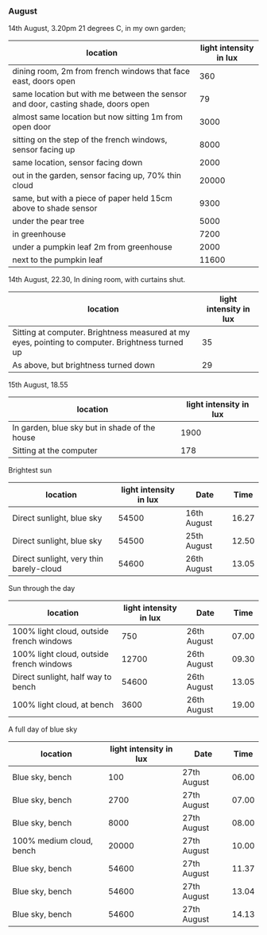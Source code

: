 

### August

14th August, 3.20pm 21 degrees C, in my own garden;

| location | light intensity in lux  |
| --------- | ------------------------ |
| dining room, 2m from french windows that face east, doors open      |    360 |
| same location but with me between the sensor and door, casting shade, doors open   |       79 |
| almost same location but now sitting 1m from open door     |    3000 |
| sitting on the step of the french windows, sensor facing up    |     8000 |
| same location, sensor facing down       |  2000 |
| out in the garden, sensor facing up, 70% thin cloud     |    20000 |
| same, but with a piece of paper held 15cm above to shade sensor  |     9300 |
| under the pear tree     |    5000 |
| in greenhouse    | 7200 |
| under a pumpkin leaf 2m from greenhouse  |   2000 |
| next to the pumpkin leaf    |      11600 |

14th August, 22.30, In dining room, with curtains shut.

| location | light intensity in lux  |
| --------- | ------------------------ |
| Sitting at computer. Brightness measured at my eyes, pointing to computer. Brightness turned up  | 35 |
| As above, but brightness turned down | 29 |

15th August, 18.55

| location | light intensity in lux  |
| --------- | ------------------------ |
| In garden, blue sky but in shade of the house  | 1900 |
| Sitting at the computer | 178 |


Brightest sun

| location | light intensity in lux  |Date| Time|
| --------- | ------------------------ |-----| -----|
| Direct sunlight, blue sky  | 54500 |16th August| 16.27|
| Direct sunlight, blue sky  | 54500 |25th August| 12.50|
| Direct sunlight, very thin barely-cloud  | 54600 |26th August| 13.05|


Sun through the day

| location | light intensity in lux  | Date| Time|
| --------- | ------------------------ |--------|--------|
| 100% light cloud, outside french windows | 750 |26th August|07.00|
| 100% light cloud, outside french windows | 12700 |26th August|09.30|
| Direct sunlight, half way to bench  | 54600 |26th August| 13.05|
| 100% light cloud, at bench  | 3600 |26th August| 19.00|


A full day of blue sky

| location | light intensity in lux  | Date| Time|
| --------- | ------------------------ |--------|--------|
| Blue sky, bench | 100 |27th August|06.00|
| Blue sky, bench | 2700 |27th August|07.00|
| Blue sky, bench | 8000 |27th August|08.00|
| 100% medium cloud, bench | 20000 |27th August|10.00|
| Blue sky, bench | 54600 |27th August|11.37|
| Blue sky, bench | 54600 |27th August|13.04|
| Blue sky, bench | 54600 |27th August|14.13|
